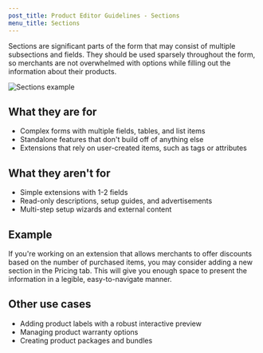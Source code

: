 ```yaml
---
post_title: Product Editor Guidelines - Sections
menu_title: Sections
---
```


Sections are significant parts of the form that may consist of multiple subsections and fields. They should be used sparsely throughout the form, so merchants are not overwhelmed with options while filling out the information about their products.

![Sections example](https://developer.woo.comwp-content/uploads/2023/12/product-editor-ext-guidelines-sections.png)

## What they are for

- Complex forms with multiple fields, tables, and list items
- Standalone features that don't build off of anything else
- Extensions that rely on user-created items, such as tags or attributes

## What they aren't for

- Simple extensions with 1-2 fields
- Read-only descriptions, setup guides, and advertisements
- Multi-step setup wizards and external content

## Example

If you're working on an extension that allows merchants to offer discounts based on the number of purchased items, you may consider adding a new section in the Pricing tab. This will give you enough space to present the information in a legible, easy-to-navigate manner.

## Other use cases

- Adding product labels with a robust interactive preview
- Managing product warranty options
- Creating product packages and bundles
